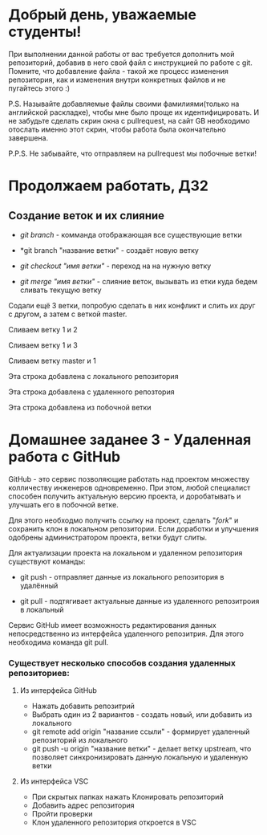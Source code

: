 # Добрый день, уважаемые студенты! 
  При выполнении данной работы от вас требуется дополнить мой репозиторий, добавив в него свой файл с инструкцией по работе с git. Помните, что добавление файла - такой же процесс изменения репозитория, как и изменения внутри конкретных файлов и не пугайтесь этого :)

  P.S. Называйте добавляемые файлы своими фамилиями(только на английской раскладке), чтобы мне было проще их идентифицировать. И не забудьте сделать скрин окна с pullrequest, на сайт GB необходимо отослать именно этот скрин, чтобы работа была окончательно завершена.

  P.P.S. Не забывайте, что отправляем на pullrequest мы побочные ветки!

  # Продолжаем работать, ДЗ2

## Создание веток и их слияние

* *git branch* - комманда отображающая все существующие ветки 

* *git branch "название ветки" - создаёт новую ветку

* *git checkout "имя ветки"* - переход на на нужную ветку

* *git merge "имя ветки"* - слияние веток, вызывать из етки куда бедем сливать текущую ветку

Содали ещё 3 ветки, попробую сделать в них конфликт и слить их друг с другом, а затем с веткой master.

Сливаем ветку 1 и 2

Сливаем ветку 1 и 3

Сливаем ветку master и 1

Эта строка добавлена с локального репозитория

Эта строка добавлена с удаленного репозтория

Эта строка добавлена из побочной ветки

# Домашнее заданее 3 - Удаленная работа с GitHub

GitHub - это сервис позволяющие работать над проектом множеству колличеству инженеров одновременно. При этом, любой специалист способен получить актуальную версию проекта, и доробатывать и улучшать его в побочной ветке. 

Для этого необходмо получить ссылку на проект, сделать "*fork*" и сохранить клон в локальном репозитории. Если доработки и улучшения одобрены администратором проекта, ветки будут слиты.

Для актуализации проекта на локальном и удаленном репозитория существуют команды:

* git push - отправляет данные из локального репозитория в удалённый

* git pull - подтягивает актуальные данные из удаленного репозитроия в локальный

Сервис GitHub имеет возможность редактирования данных непосредственно из интерфейса удаленного репозитрия. Для этого необходима команда git pull. 

### Существует несколько способов создания удаленных репозиториев:

1. Из интерфейса GitHub
    * Нажать добавить репозитрий
    * Выбрать один из 2 вариантов - создать новый, или добавить из локального
    * git remote add origin "название ссыли" - формирует удаленный репозиторий из локального
    * git push -u origin "название ветки" - делает ветку upstream, что позволяет синхронизировать данную локальную и удаленную ветки

2. Из интерфейса VSC
    * При скрытых папках нажать Клонировать репозиторий
    * Добавить адрес репозитория
    * Пройти проверки 
    * Клон удаленного репозитория откроется в VSC
